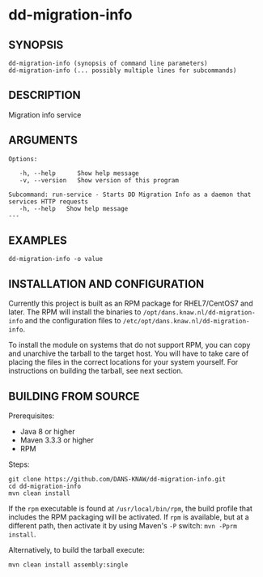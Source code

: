 dd-migration-info
================


SYNOPSIS
--------

    dd-migration-info (synopsis of command line parameters)
    dd-migration-info (... possibly multiple lines for subcommands)


DESCRIPTION
-----------

Migration info service


ARGUMENTS
---------

    Options:

       -h, --help      Show help message
       -v, --version   Show version of this program

    Subcommand: run-service - Starts DD Migration Info as a daemon that services HTTP requests
       -h, --help   Show help message
    ---

EXAMPLES
--------

    dd-migration-info -o value

INSTALLATION AND CONFIGURATION
------------------------------
Currently this project is built as an RPM package for RHEL7/CentOS7 and later. The RPM will install the binaries to
`/opt/dans.knaw.nl/dd-migration-info` and the configuration files to `/etc/opt/dans.knaw.nl/dd-migration-info`. 

To install the module on systems that do not support RPM, you can copy and unarchive the tarball to the target host.
You will have to take care of placing the files in the correct locations for your system yourself. For instructions
on building the tarball, see next section.

BUILDING FROM SOURCE
--------------------
Prerequisites:

* Java 8 or higher
* Maven 3.3.3 or higher
* RPM

Steps:
    
    git clone https://github.com/DANS-KNAW/dd-migration-info.git
    cd dd-migration-info 
    mvn clean install

If the `rpm` executable is found at `/usr/local/bin/rpm`, the build profile that includes the RPM 
packaging will be activated. If `rpm` is available, but at a different path, then activate it by using
Maven's `-P` switch: `mvn -Pprm install`.

Alternatively, to build the tarball execute:

    mvn clean install assembly:single
